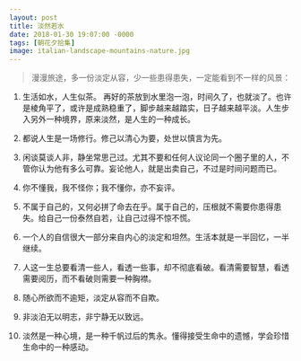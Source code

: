 ```yaml
---
layout: post
title: 淡然若水
date: 2018-01-30 19:07:00 -0000
tags: [朝花夕拾集]
image: italian-landscape-mountains-nature.jpg
---
```


> 漫漫旅途，多一份淡定从容，少一些患得患失，一定能看到不一样的风景：

1. 生活如水，人生似茶。 再好的茶放到水里泡一泡，时间久了，也就淡了。也许是棱角平了，或许是成熟稳重了，脚步越来越踏实，日子越来越平淡。人生步入另外一种境界，原来淡然，是人生的一种成长。

2. 都说人生是一场修行。修己以清心为要，处世以慎言为先。

3. 闲谈莫谈人非，静坐常思己过。尤其不要和任何人议论同一个圈子里的人，不管你认为他有多么可靠。妄论他人，就是出卖自己，不过是时间问题而已。

4. 你不懂我，我不怪你；我不懂你，亦不妄评。

5. 不属于自己的，又何必拼了命去在乎。属于自己的，压根就不需要你患得患失。给自己一份泰然自若，让自己过得不惊不慌。

6. 一个人的自信很大一部分来自内心的淡定和坦然。生活本就是一半回忆，一半继续。

7. 人这一生总要看清一些人，看透一些事，却不彻底看破。看清需要智慧，看透需要阅历，而不看破则需要一种胸襟。

8. 随心所欲而不逾矩，淡定从容而不自欺。

9. 非淡泊无以明志，非宁静无以致远。

10. 淡然是一种心境，是一种千帆过后的隽永。懂得接受生命中的遗憾，学会珍惜生命中的一种感动。
